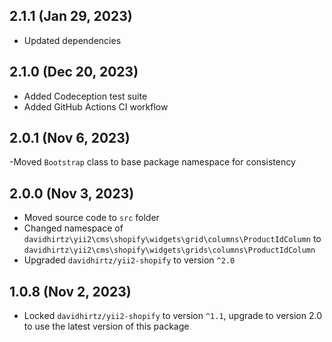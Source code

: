 ## 2.1.1 (Jan 29, 2023)

- Updated dependencies

## 2.1.0 (Dec 20, 2023)

- Added Codeception test suite
- Added GitHub Actions CI workflow

## 2.0.1 (Nov 6, 2023)

-Moved `Bootstrap` class to base package namespace for consistency

## 2.0.0 (Nov 3, 2023)

- Moved source code to `src` folder
- Changed namespace of `davidhirtz\yii2\cms\shopify\widgets\grid\columns\ProductIdColumn`
  to `davidhirtz\yii2\cms\shopify\widgets\grids\columns\ProductIdColumn`
- Upgraded `davidhirtz/yii2-shopify` to version `^2.0`

## 1.0.8 (Nov 2, 2023)

- Locked `davidhirtz/yii2-shopify` to version `^1.1`, upgrade to version 2.0 to use the latest version of this package